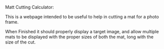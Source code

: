 Matt Cutting Calculator:

This is a webpage intended to be useful to help in cutting a mat for a photo frame.

When Finished it should properly display a target image, and allow multiple mats to be displayed with the proper sizes of both the
mat, long with the size of the cut.
